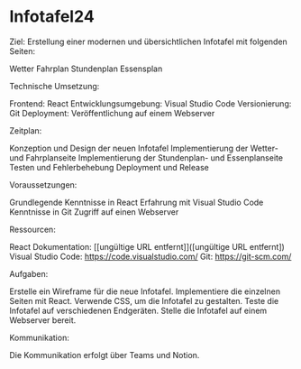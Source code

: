 # Infotafel24
Ziel: Erstellung einer modernen und übersichtlichen Infotafel mit folgenden Seiten:

Wetter
Fahrplan
Stundenplan
Essensplan

Technische Umsetzung:

Frontend: React
Entwicklungsumgebung: Visual Studio Code
Versionierung: Git
Deployment: Veröffentlichung auf einem Webserver

Zeitplan:

Konzeption und Design der neuen Infotafel
Implementierung der Wetter- und Fahrplanseite
Implementierung der Stundenplan- und Essenplanseite
Testen und Fehlerbehebung
Deployment und Release

Voraussetzungen:

Grundlegende Kenntnisse in React
Erfahrung mit Visual Studio Code
Kenntnisse in Git
Zugriff auf einen Webserver

Ressourcen:

React Dokumentation: [[ungültige URL entfernt]]([ungültige URL entfernt])
Visual Studio Code: https://code.visualstudio.com/
Git: https://git-scm.com/

Aufgaben:

Erstelle ein Wireframe für die neue Infotafel.
Implementiere die einzelnen Seiten mit React.
Verwende CSS, um die Infotafel zu gestalten.
Teste die Infotafel auf verschiedenen Endgeräten.
Stelle die Infotafel auf einem Webserver bereit.

Kommunikation:

Die Kommunikation erfolgt über Teams und Notion.
